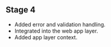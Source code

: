 ## Stage 4
* Added error and validation handling.
* Integrated into the web app layer.
* Added app layer context.